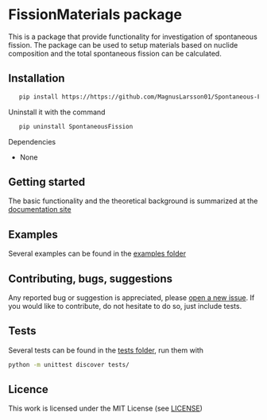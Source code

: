# FissionMaterials package 

This is a package that provide functionality for investigation of spontaneous fission. The package can be used to setup materials based on nuclide composition and the total spontaneous fission can be calculated. 

Installation
------------

```bash
   pip install https://https://github.com/MagnusLarsson01/Spontaneous-Fission/master
```

Uninstall it with the command

```bash
   pip uninstall SpontaneousFission
```

Dependencies

- None

Getting started
---------------

The basic functionality and the theoretical background is summarized at the [documentation site](https://ezsolti.github.io/tkgeom/quickstart.html)

Examples
--------

Several examples can be found in the [examples folder](https://github.com/MagnusLarsson01/Spontaneous-Fission/examples)


Contributing, bugs, suggestions
-------------------------------

Any reported bug or suggestion is appreciated, please [open a new issue](https://github.com/MagnusLarsson01/Spontaneous-Fission/issues/new). If you would like to contribute, do not hesitate to do so, just include tests.

Tests
-----

Several tests can be found in the [tests folder](https://github.com/MagnusLarsson01/Spontaneous-Fission/tree/main/tests), run them with

```bash
python -m unittest discover tests/
```

Licence
-------

This work is licensed under the MIT License (see [LICENSE](https://github.com/MagnusLarsson01/Spontaneous-Fission/blob/main/LICENSE))